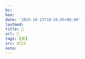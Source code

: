 ```yaml
---
bc:
hex:
date: '2025-10-13T10:28:05+08:00'
lastmod:
title: 􂊻
url: 􂊻
tags: [長]
src: DCCV
note:
---
```

